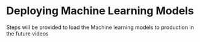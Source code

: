 # Deploying Machine Learning Models
Steps will be provided to load the Machine learning models to production
in the future videos
